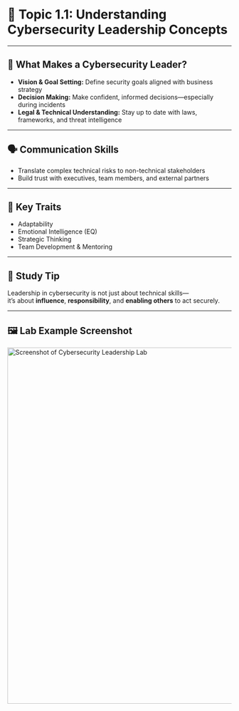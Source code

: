# 📘 Topic 1.1: Understanding Cybersecurity Leadership Concepts

---

## 👤 What Makes a Cybersecurity Leader?

- **Vision & Goal Setting:** Define security goals aligned with business strategy  
- **Decision Making:** Make confident, informed decisions—especially during incidents  
- **Legal & Technical Understanding:** Stay up to date with laws, frameworks, and threat intelligence

---

## 🗣️ Communication Skills

- Translate complex technical risks to non-technical stakeholders  
- Build trust with executives, team members, and external partners

---

## 📌 Key Traits

- Adaptability  
- Emotional Intelligence (EQ)  
- Strategic Thinking  
- Team Development & Mentoring

---

## 🧠 Study Tip

Leadership in cybersecurity is not just about technical skills—  
it’s about **influence**, **responsibility**, and **enabling others** to act securely.

---

## 🖼️ Lab Example Screenshot

<img src="https://github.com/user-attachments/assets/03c74da1-2444-48cb-9ac9-7f1d73e51a4d" alt="Screenshot of Cybersecurity Leadership Lab" width="800"/>
